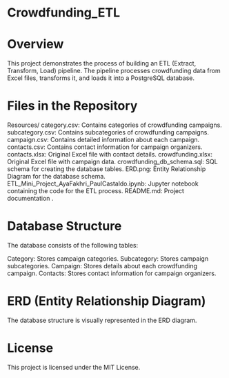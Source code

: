 # Crowdfunding_ETL


# Overview
This project demonstrates the process of building an ETL (Extract, Transform, Load) pipeline. The pipeline processes crowdfunding data from Excel files, transforms it, and loads it into a PostgreSQL database.

# Files in the Repository
Resources/
category.csv: Contains categories of crowdfunding campaigns.
subcategory.csv: Contains subcategories of crowdfunding campaigns.
campaign.csv: Contains detailed information about each campaign.
contacts.csv: Contains contact information for campaign organizers.
contacts.xlsx: Original Excel file with contact details.
crowdfunding.xlsx: Original Excel file with campaign data.
crowdfunding_db_schema.sql: SQL schema for creating the database tables.
ERD.png: Entity Relationship Diagram for the database schema.
ETL_Mini_Project_AyaFakhri_PaulCastaldo.ipynb: Jupyter notebook containing the code for the ETL process.
README.md: Project documentation .


# Database Structure
The database consists of the following tables:

Category: Stores campaign categories.
Subcategory: Stores campaign subcategories.
Campaign: Stores details about each crowdfunding campaign.
Contacts: Stores contact information for campaign organizers.


# ERD (Entity Relationship Diagram)
The database structure is visually represented in the ERD diagram.



# License
This project is licensed under the MIT License.

